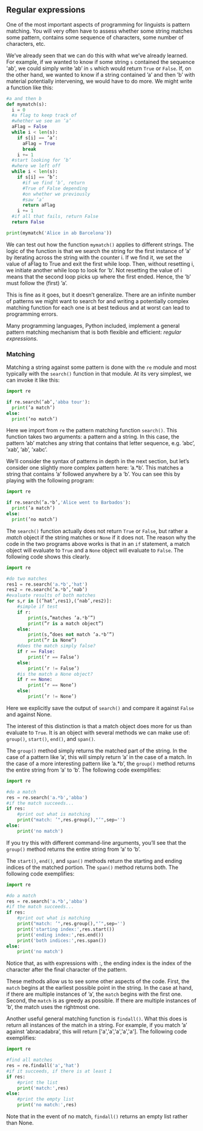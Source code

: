 ## Regular expressions

One of the most important aspects of programming for linguists is pattern matching. You will very often have to assess whether some string
matches some pattern, contains some sequence of characters, some number of characters, etc.

We’ve already seen that we can do this with what we’ve already learned. For example,
if we wanted to know if some string `s` contained the sequence 'ab', we could
simply write ’ab’ in `s` which would return `True` or `False`. If, on the other
hand, we wanted to know if a string contained ’a’ and then ’b’ with material
potentially intervening, we would have to do more. We might write a function like
this:

```python
#a and then b
def mymatch(s):
  i = 0
  #a flag to keep track of
  #whether we see an ’a’
  aFlag = False
  while i < len(s):
    if s[i] == ’a’:
      aFlag = True
      break
    i += 1
  #start looking for ’b’
  #where we left off
  while i < len(s):
    if s[i] == ’b’:
      #if we find ’b’, return
      #True of False depending
      #on whether we previously
      #saw ’a’
      return aFlag
    i += 1
  #if all that fails, return False
  return False

print(mymatch('Alice in ab Barcelona'))
```
We can test out how the function `mymatch()` applies to different strings. The logic of the function is that
we search the string for the first instance of ’a’ by iterating across the string with
the counter i. If we find it, we set the value of aFlag to True and exit the first
while loop. Then, without resetting i, we initiate another while loop to look
for ’b’. Not resetting the value of i means that the second loop picks up where
the first ended. Hence, the ’b’ must follow the (first) ’a’.

This is fine as it goes, but it doesn’t generalize. There are an infinite number of
patterns we might want to search for and writing a potentially complex matching
function for each one is at best tedious and at worst can lead to programming
errors.

Many programming languages, Python included, implement a general pattern
matching mechanism that is both flexible and efficient: *regular expressions*.

### Matching

Matching a string against some pattern is done with the `re` module and most
typically with the `search()` function in that module. At its very simplest, we can
invoke it like this:

```python
import re

if re.search(’ab’,'abba tour'):
  print(’a match’)
else:
  print(’no match’)
```

Here we import from `re` the pattern matching function `search()`. This function takes
two arguments: a pattern and a string. In this case, the pattern ’ab’ matches any
string that contains that letter sequence, e.g. ’abc’, ’xab’, ’ab’, ’xabc’.

We’ll consider the syntax of patterns in depth in the next section, but let’s consider
one slightly more complex pattern here: ’a.\*b’. This matches a string that
contains ’a’ followed anywhere by a ’b’. You can see this by playing with the
following program:

```python
import re

if re.search(’a.*b’,'Alice went to Barbados'):
  print(’a match’)
else:
  print(’no match’)
```

The `search()` function actually does not return `True` or `False`, but rather a
*match* object if the string matches or `None` if it does not. The reason why the code
in the two programs above works is that in an `if` statement, a match object will
evaluate to `True` and a `None` object will evaluate to `False`. The following code
shows this clearly.

```python
import re

#do two matches
res1 = re.search('a.*b','hat')
res2 = re.search(’a.*b’,’nab’)
#evaluate results of both matches
for s,r in [(’hat’,res1),(’nab’,res2)]:
    #simple if test
    if r:
        print(s,”matches ’a.*b’”)
        print(”r is a match object”)
    else:
        print(s,”does not match ’a.*b’”)
        print(”r is None”)
    #does the match simply false?
    if r == False:
        print(’r == False’)
    else:
        print(’r != False’)
    #is the match a None object?
    if r == None:
        print(’r == None’)
    else:
        print(’r != None’)
```
Here we explicitly save the output of `search()` and compare it against `False` and against None.

The interest of this distinction is that a match object does more for us than evaluate
to `True`. It is an object with several methods we can make use of: `group()`,
`start()`, `end()`, and `span()`.

The `group()` method simply returns the matched part of the string. In the case
of a pattern like ’a’, this will simply return ’a’ in the case of a match. In the
case of a more interesting pattern like ’a.\*b’, the `group()` method returns the
entire string from ’a’ to ’b’. The following code exemplifies:

```python
import re

#do a match
res = re.search('a.*b','abba')
#if the match succeeds...
if res:
    #print out what is matching
    print("match: ’",res.group(),"’",sep='')
else:
    print('no match')
```

If you try this with different command-line arguments, you’ll see that the `group()`
method returns the entire string from ’a’ to ’b’.

The `start()`, `end()`, and `span()` methods return the starting and ending
indices of the matched portion. The `span()` method returns both. The following
code exemplifies:

```python
import re

#do a match
res = re.search('a.*b','abba')
#if the match succeeds...
if res:
    #print out what is matching
    print("match: ’",res.group(),"’",sep='')
    print('starting index:',res.start())
    print('ending index:',res.end())
    print('both indices:',res.span())
else:
    print('no match')
```

Notice that, as with expressions with :, the ending index is the index of the character
after the final character of the pattern.

These methods allow us to see some other aspects of the code. First, the `match`
begins at the earliest possible point in the string. In the case at hand, if there are
multiple instances of ’a’, the `match` begins with the first one. Second, the `match`
is as greedy as possible. If there are multiple instances of ’b’, the match uses the
rightmost one.

Another useful general matching function is `findall()`. What this does is return
all instances of the match in a string. For example, if you match ’a’ against
’abracadabra’, this will return \['a','a','a','a','a'\]. The following
code exemplifies:

```python
import re

#find all matches
res = re.findall('a','hat')
#if it succeeds, if there is at least 1
if res:
    #print the list
    print('match:',res)
else:
    #print the empty list
    print('no match:',res)
```

Note that in the event of no match, `findall()` returns an empty list rather than
None.
